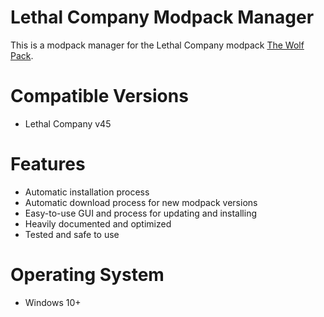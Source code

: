 # Lethal Company Modpack Manager
This is a modpack manager for the Lethal Company modpack [The Wolf Pack](https://github.com/m-riley04/veXs-Lethal-Company-Pack).

# Compatible Versions
- Lethal Company v45

# Features
- Automatic installation process
- Automatic download process for new modpack versions
- Easy-to-use GUI and process for updating and installing
- Heavily documented and optimized
- Tested and safe to use

# Operating System
- Windows 10+

